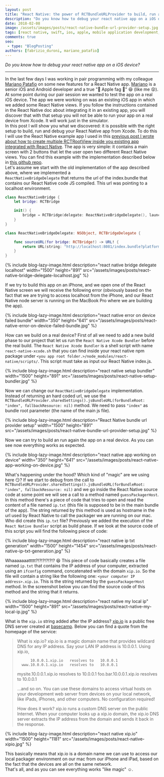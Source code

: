 ```yaml
---
layout: post
title: "React Native: the power of RCTBundleURLProvider to build, run and debug on an iOS device from Xcode"
description: "Do you know how to debug your react native app on a iOS device?"
date: 2018-02-08
image: /assets/images/posts/react-native-bundle-url-provider-setup.jpg
tags: [react native, swift, ios, apple, mobile application development, javascript]
comments: true
seo:
 - type: "BlogPosting"
authors: [fabrizio_duroni, mariano_patafio] 
---
```


*Do you know how to debug your react native app on a iOS device?*

---

In the last few days I was working in pair programming with my colleague [Mariano Patafio](https://www.linkedin.com/in/mariano-patafio-4a8b7426/ "Mariano Patafio") on some new features for a React Native app. [Mariano](https://www.linkedin.com/in/mariano-patafio-4a8b7426/ "Mariano Patafio") is a senior iOS and Android developer and a true ":apple: Apple fag :apple:" :laughing: (like me :stuck_out_tongue_closed_eyes:).
At some point during our pair session we wanted to test the app on a real iOS device. The app we were working on was an existing iOS app in which we added some React Native views. If you follow the instructions contained in the React Native doc about integrating it in an existing app, you will discover that with that setup you will not be able to run your app on a real device from Xcode. It will work just in the simulator.  
In this post I will show you what we discovered: it is possible with the right setup to build, run and debug your React Native app from Xcode. To do this I will use the React Native example app I used in this [previous post I wrote about how to create multiple RCTRootView inside you existing app integrated with React Native](/2017/12/08/react-native-multiple-instance-rctrootview.html "react native multiple rctrootview"). The app is very simple: it contains a main screen with 2 buttons that let the user open two different React Native views. You can find this example with the implementation described below in [this github repo](https://github.com/chicio/React-Native-Multiple-RCTRootView "React native multiple RCTRootView").  
Let's assume we start with the old implementation of the app described above, where we implemented a  
`ReactNativeBridgeDelegate` that returns the url of the index.bundle that contains our React Native code JS compiled.
 This url was pointing to a localhost environment.

```swift
class ReactNativeBridge {
    let bridge: RCTBridge

    init() {
        bridge = RCTBridge(delegate: ReactNativeBridgeDelegate(), launchOptions: nil)
    }
}

class ReactNativeBridgeDelegate: NSObject, RCTBridgeDelegate {

    func sourceURL(for bridge: RCTBridge!) -> URL! {
        return URL(string: "http://localhost:8081/index.bundle?platform=ios")
    }
}
```

{% include blog-lazy-image.html description="react native bridge delegate localhost" width="1500" height="891" src="/assets/images/posts/react-native-bridge-delegate-localhost.jpg" %}

If we try to build this app on an iPhone, and we open one of the React Native screen we will receive the following error (obviously based on the fact that we are trying to access localhost from the iPhone, and our React Native node server is running on the MacBook Pro where we are building the app).  

{% include blog-lazy-image.html description="react native error on device failed bundle" width="350" height="641" src="/assets/images/posts/react-native-error-on-device-failed-bundle.jpg" %}

How can we build on a real device? First of all we need to add a new build phase to our project that let us run the `React Native Xcode Bundler` before the real build. The `React Native Xcode Bundler` is a shell script with name `react-native-xcode.sh` that you can find inside your react native npm package under `<you app root folder.>/node_modules/react-native/scripts/`. This script must take as input our React Native index.js. 

{% include blog-lazy-image.html description="react native setup bundler" width="1500" height="891" src="/assets/images/posts/react-native-setup-bundler.jpg" %}
  
Now we can change our `ReactNativeBridgeDelegate` implementation. Instead of returning an hard coded url, we use the `RCTBundleURLProvider.sharedSettings().jsBundleURL(forBundleRoot: "index", fallbackResource: nil)` method. We need to pass `"index"` as bundle root parameter (the name of the main js file).

{% include blog-lazy-image.html description="React Native bundle url provider setup" width="1500" height="891" src="/assets/images/posts/react-native-bundle-url-provider-setup.jpg" %}
  
Now we can try to build an run again the app on a real device. As you can see now everything works as expected.

{% include blog-lazy-image.html description="react native app working on device" width="350" height="641" src="/assets/images/posts/react-native-app-working-on-device.jpg" %}

What's happening under the hood? Which kind of "magic" are we using here :smirk:? If we start to debug from the call
 to `RCTBundleURLProvider.sharedSettings().jsBundleURL(forBundleRoot: "index", fallbackResource: nil)` and we go inside the React Native source code at some point we will see a call to a method named `guessPackagerHost`. In this method there's a piece of code that tries to open and read the content of a file named `ip.txt` (this file is supposed to be in the main bundle of the app). The string returned by this method is used as hostname in the url used by React Native to call the packager we are running on our mac.  
Who did create this `ip.txt` file? Previously we added the execution of the `React Native Bundler` script as build phase. If we look at the source code of this script you will find the following piece of code:

{% include blog-lazy-image.html description="react native ip txt generation" width="1500" height="1454" src="/assets/images/posts/react-native-ip-txt-generation.jpg" %}

Whaaaaaaattttt?!?!?!?!?!? :satisfied: This piece of code basically creates a file named `ip.txt` that contains the IP address of your computer, extracted using an `ifconfig` command, concatenated with the domain `xip.io`. So the file will contain a string like the following one: `<your computer IP address>.xip.io`. This is the string returned by the `guessPackagerHost` method. In the screenshot below you can find the source code of this method and the string that it returns.

{% include blog-lazy-image.html description="react native my local ip" width="1500" height="891" src="/assets/images/posts/react-native-my-local-ip.jpg" %}

What is the `xip.io` string added after the IP address? [xip.io](http://xip.io/ "xip.io") is a public free DNS server created at [basecamp](https://basecamp.com "basecamp"). Below you can find a quote from the homepage of the service:

>What is xip.io?
> xip.io is a magic domain name that provides wildcard DNS
> for any IP address. Say your LAN IP address is 10.0.0.1.
> Using xip.io,
>
>           10.0.0.1.xip.io   resolves to   10.0.0.1
>       www.10.0.0.1.xip.io   resolves to   10.0.0.1
>   mysite.10.0.0.1.xip.io   resolves to   10.0.0.1
>   foo.bar.10.0.0.1.xip.io   resolves to   10.0.0.1
>
>...and so on. You can use these domains to access virtual
>hosts on your development web server from devices on your
>local network, like iPads, iPhones, and other computers.
>No configuration required!
>  
>How does it work? xip.io runs a custom DNS server on the public Internet. When your computer looks up a xip.io domain, the xip.io DNS server extracts the IP address from the domain and sends it back in the response.

{% include blog-lazy-image.html description="react native xip.io" width="1500" height="1181" src="/assets/images/posts/react-native-xipio.jpg" %}

This basically means that xip.io is a domain name we can use to access our local packager environment on our mac from 
our iPhone and iPad, based on the fact that the devices are all on the same network.   
That's all, and as you can see everything works "like magic" :relaxed:.  
